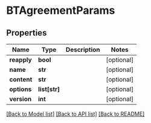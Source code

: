 # BTAgreementParams

## Properties
Name | Type | Description | Notes
------------ | ------------- | ------------- | -------------
**reapply** | **bool** |  | [optional] 
**name** | **str** |  | [optional] 
**content** | **str** |  | [optional] 
**options** | **list[str]** |  | [optional] 
**version** | **int** |  | [optional] 

[[Back to Model list]](../README.md#documentation-for-models) [[Back to API list]](../README.md#documentation-for-api-endpoints) [[Back to README]](../README.md)


